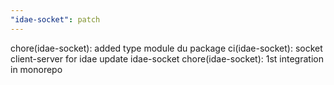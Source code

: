```yaml
---
"idae-socket": patch
---
```


chore(idae-socket): added type module du package
ci(idae-socket): socket client-server for idae
update idae-socket
chore(idae-socket): 1st integration in monorepo
